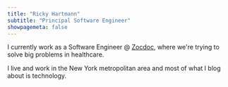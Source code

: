 ```yaml
---
title: "Ricky Hartmann"
subtitle: "Principal Software Engineer"
showpagemeta: false
---
```


I currently work as a Software Engineer @ [Zocdoc](https://zocdoc.com), where we're trying to solve big problems in healthcare.

I live and work in the New York metropolitan area and most of what I blog about is technology.
